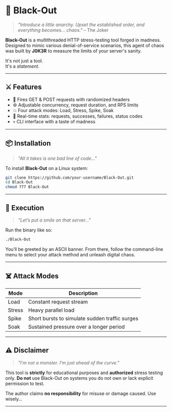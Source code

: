 # 📡 Black-Out

> *"Introduce a little anarchy. Upset the established order, and everything becomes... chaos."* – The Joker

**Black-Out** is a multithreaded HTTP stress-testing tool forged in madness. Designed to mimic various denial-of-service scenarios, this agent of chaos was built by **J0K3R** to measure the limits of your server's sanity.

It's not just a tool.  
It's a *statement*.

---

## ⚔️ Features

- 🎯 Fires GET & POST requests with randomized headers  
- ⚙️ Adjustable concurrency, request duration, and RPS limits  
- 💥 Four attack modes: Load, Stress, Spike, Soak  
- 🧠 Real-time stats: requests, successes, failures, status codes  
- 💀 CLI interface with a taste of madness  

---

## 📦 Installation

> *"All it takes is one bad line of code..."*

To install **Black-Out** on a Linux system:

```bash
git clone https://github.com/your-username/Black-Out.git
cd Black-Out
chmod 777 Black-Out
````

---

## 🚀 Execution

> *"Let’s put a smile on that server..."*

Run the binary like so:

```bash
./Black-Out
```

You’ll be greeted by an ASCII banner. From there, follow the command-line menu to select your attack method and unleash digital chaos.

---

## ☠️ Attack Modes

| Mode   | Description                                    |
| ------ | ---------------------------------------------- |
| Load   | Constant request stream                        |
| Stress | Heavy parallel load                            |
| Spike  | Short bursts to simulate sudden traffic surges |
| Soak   | Sustained pressure over a longer period        |

---

## ⚠️ Disclaimer

> *"I’m not a monster. I’m just ahead of the curve."*

This tool is **strictly** for educational purposes and **authorized** stress testing only.
**Do not** use Black-Out on systems you do not own or lack explicit permission to test.

The author claims **no responsibility** for misuse or damage caused.
Use wisely…

---
